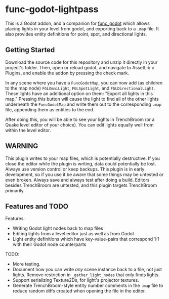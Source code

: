 # func-godot-lightpass

This is a Godot addon, and a companion for [func_godot](https://github.com/func_godot/func_godot_plugin)
which allows placing lights in your level from godot, and exporting back to
a `.map` file. It also provides entity definitions for point, spot, and
directional lights.

## Getting Started

Download the source code for this repository and unzip it directly in your
project's folder. Then, open or reload godot, and navigate to
AssetLib > Plugins, and enable the addon by pressing the check mark.

In any scene where you have a `FuncGodotMap`, you can now add (as children to
the map node) `FGLOmniLight`, `FGLSpotLight`, and `FGLDirectionalLight`.
These lights have an additional option on them: "Export all lights in this map."
Pressing this button will cause the light to find all of the other lights
underneath the `FuncGodotMap` and write them out to the corresponding `.map`
file, appending them as entities to the end.

After doing this, you will be able to see your lights in TrenchBroom (or a Quake
level editor of your choice). You can edit lights equally well from within the
level editor.

## WARNING

This plugin writes to your map files, which is potentially destructive. If you
close the editor while the plugin is writing, data could potentially be lost.
Always use version control or keep backups.
This plugin is in early development, so if you use it be aware that some things
may be untested or even broken. Always save and always test after doing a build.
Editors besides TrenchBroom are untested, and this plugin targets TrenchBroom
primarily.

## Features and TODO

Features:

- Writing Godot light nodes back to map files
- Editing lights from a level editor just as well as from Godot
- Light entity definitions which have key-value-pairs that correspond 1:1 with
  their Godot node counterparts

TODO:

- More testing.
- Document how you can write *any* scene instance back to a file, not just
  lights. Remove restriction in `_gather_light_nodes` that only finds lights.
- Support serializing Texture2Ds, for light's projector textures.
- Generate TrenchBroom-style entity number comments in the `.map` file to reduce
  random diffs created when opening the file in the editor.

